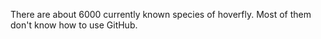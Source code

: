 There are about 6000 currently known species of hoverfly. Most of them don't know how to use GitHub.
